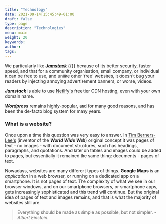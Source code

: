```yaml
---
title: "Technology"
date: 2021-09-14T15:45:49+01:00
draft: false
type: page
description: "Technologies"
menu: main
weight: 20
keywords:
author: 
tags: 
---
```


We particularly like ***[Jamstack](https://jamstack.org)*** 
{{<floatimageright img="/img/jamstack_250.png" text="Jamstack Logo" >}}
because of its better security, faster speed, and that for a community organisation, small company, or individual it can be free to use, and unlike other 'free' websites, it doesn't bug your readers by injecting annoying advertisement banners, or worse, videos.

***Jamstack*** is able to use [Netlify's](https://netlify.com) free tier CDN hosting, even with your own domain 
name.

***Wordpress*** remains highly-popular, and for many good reasons, and has been the de-facto blog system for many years. 

### What is a website?
Once upon a time this question was very easy to answer. In [Tim Berners-Lee's](https://en.wikipedia.org/wiki/Tim_Berners-Lee)  (inventor of the ***World Wide Web***) original concept it was pages of text - no images - with document structures, such has headings, paragraphs, and quotations. And later on tables and images could be added to pages, but essentially it remained the same thing: documents - pages of text.

Nowadays, websites are many different types of things. **Google Maps** is an *application* in a web browser, or running on a dedicated app on a smartphone. It is not pages of text. The complexity of what we see in our browser windows, and on our smartphone browsers, or smartphone apps, gets increasingly sophisticated and this trend will continue. But the original idea of pages of text and images remains, and that is what the majority of websites still are. 

> Everything should be made as simple as possible, but not simpler. - *Albert Einstein.*

